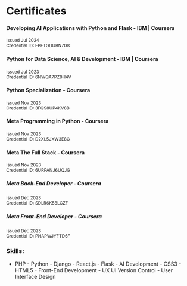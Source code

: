 # Certificates

#### Developing AI Applications with Python and Flask - IBM | Coursera
  <sup>Issued Jul 2024<br />
  Credential ID: FPFTGDUBN7GK</sup>

#### Python for Data Science, AI & Development - IBM | Coursera
  <sup>Issued Jul 2023<br />
  Credential ID: 6NWQA7PZ8H4V</sup>

#### Python Specialization - Coursera
  <sup>Issued Nov 2023<br />
  Credential ID: 3FQS8UP4KV8B</sup>

#### Meta Programming in Python - Coursera
  <sup>Issued Nov 2023<br />
  Credential ID: D2XL5JXW3E8G</sup>

#### Meta The Full Stack - Coursera
  <sup>Issued Nov 2023<br />
  Credential ID: 6URPANJ6UQJG</sup>

##### Meta Back-End Developer - Coursera
  <sup>Issued Dec 2023<br />
  Credential ID: SDLR6K58LCZF</sup>

##### Meta Front-End Developer - Coursera
  <sup>Issued Dec 2023<br />
  Credential ID: PNAPWJYFTD6F</sup>

### Skills:
- PHP - Python - Django - React.js - Flask - AI Development - CSS3 - HTML5 - Front-End Development - UX UI  Version Control - User Interface Design  
